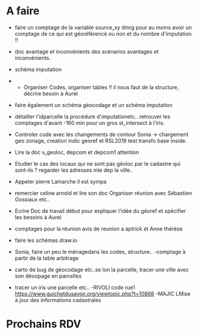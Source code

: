 # A faire
- faire un comptage de la variable source_xy dmrg pour au moins avoir un comptage de ce qui est géoréférencé ou non et du nombre d'imputation !!
- doc avantage et inconvénients des scénarios  avantages et inconvénients.
- schéma imputation 
- - Organiser Codes, organiser tables !! il nous faut de la structure, décrire besoin à Aurel
- faire également un schéma géocodage et un schéma imputation
- détailler l'idparcelle la procédure d'imputationetc.. retrouver les comptages d'avant
-160 min pour un gros st_intersect à l'iris.
- Controler code avec les changements de contour Sonia -> chargement geo zonage, creation indic georef et RSL2019 test transfo base inside.
- Lire la doc v_geoloc, depcom et depcom1 attention
- Etudier le cas des locaux qui ne sont pas géoloc par le cadastre qui sont-ils ? regarder les adresses mle dep la ville..
- Appeler pierre Lamarche il est sympa
- remercier celine arnold et lire son doc Organiser réunion avec Sébastien Gossiaux etc..
- Ecrire Doc de travail début pour expliquer l'idée du géoref et spécifier les besoins à Aurel 
- comptages pour la réunion avis de reunion a aptrick et Anne thérèse
- faire les schémas draw.io
- Sonia, faire un peu le ménagedans les codes, structure..
-comptage à partir de la table arbitrage

- carto de bug de géocodage etc..se lon la parcelle, tracer une ville avec son déoopage en parcelles
- tracer un iris une parcelle etc..
-RIVOLI code rue1 https://www.guichetdusavoir.org/viewtopic.php?t=10868
-MAJIC LMise à jour des informations cadastrales
# Prochains RDV
